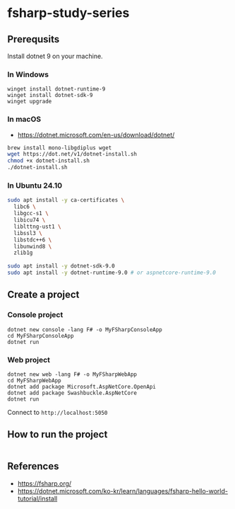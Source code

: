 # fsharp-study-series

## Prerequsits

Install dotnet 9 on your machine.

### In Windows

```pwsh
winget install dotnet-runtime-9
winget install dotnet-sdk-9
winget upgrade
```

### In macOS

- https://dotnet.microsoft.com/en-us/download/dotnet/

```zsh
brew install mono-libgdiplus wget
wget https://dot.net/v1/dotnet-install.sh
chmod +x dotnet-install.sh
./dotnet-install.sh
```

### In Ubuntu 24.10

```bash
sudo apt install -y ca-certificates \
  libc6 \
  libgcc-s1 \
  libicu74 \
  liblttng-ust1 \
  libssl3 \
  libstdc++6 \
  libunwind8 \
  zlib1g
  
sudo apt install -y dotnet-sdk-9.0
sudo apt install -y dotnet-runtime-9.0 # or aspnetcore-runtime-9.0
```

## Create a project

### Console project

```pwsh
dotnet new console -lang F# -o MyFSharpConsoleApp
cd MyFSharpConsoleApp
dotnet run
```

### Web project

```pwsh
dotnet new web -lang F# -o MyFSharpWebApp
cd MyFSharpWebApp
dotnet add package Microsoft.AspNetCore.OpenApi
dotnet add package Swashbuckle.AspNetCore
dotnet run
```
Connect to `http://localhost:5050`

## How to run the project

```pwsh
```


## References

- https://fsharp.org/
- https://dotnet.microsoft.com/ko-kr/learn/languages/fsharp-hello-world-tutorial/install
